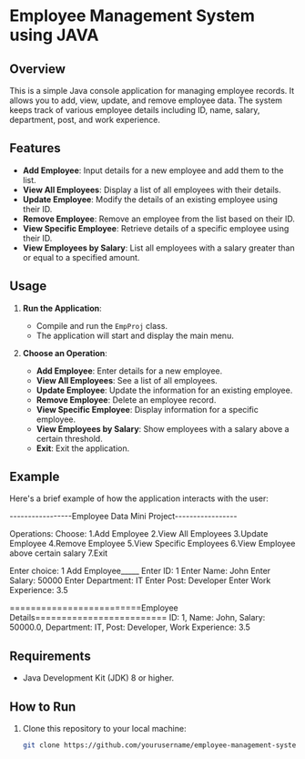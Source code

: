 # Employee Management System using JAVA

## Overview

This is a simple Java console application for managing employee records. It allows you to add, view, update, and remove employee data. The system keeps track of various employee details including ID, name, salary, department, post, and work experience.

## Features

- **Add Employee**: Input details for a new employee and add them to the list.
- **View All Employees**: Display a list of all employees with their details.
- **Update Employee**: Modify the details of an existing employee using their ID.
- **Remove Employee**: Remove an employee from the list based on their ID.
- **View Specific Employee**: Retrieve details of a specific employee using their ID.
- **View Employees by Salary**: List all employees with a salary greater than or equal to a specified amount.

## Usage

1. **Run the Application**:
   - Compile and run the `EmpProj` class.
   - The application will start and display the main menu.

2. **Choose an Operation**:
   - **Add Employee**: Enter details for a new employee.
   - **View All Employees**: See a list of all employees.
   - **Update Employee**: Update the information for an existing employee.
   - **Remove Employee**: Delete an employee record.
   - **View Specific Employee**: Display information for a specific employee.
   - **View Employees by Salary**: Show employees with a salary above a certain threshold.
   - **Exit**: Exit the application.

## Example

Here's a brief example of how the application interacts with the user:

-----------------Employee Data Mini Project-----------------

Operations: Choose: 1.Add Employee 2.View All Employees 3.Update Employee 4.Remove Employee 5.View Specific Employees 6.View Employee above certain salary 7.Exit

Enter choice: 1 Add Employee_____ Enter ID: 1 Enter Name: John Enter Salary: 50000 Enter Department: IT Enter Post: Developer Enter Work Experience: 3.5

=========================Employee Details========================= 
ID: 1, Name: John, Salary: 50000.0, Department: IT, Post: Developer, Work Experience: 3.5


## Requirements

- Java Development Kit (JDK) 8 or higher.

## How to Run

1. Clone this repository to your local machine:
   ```sh
   git clone https://github.com/yourusername/employee-management-system.git
